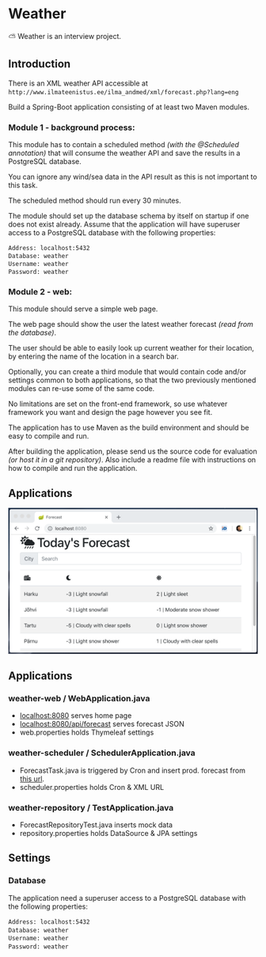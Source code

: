 # Weather
:partly_sunny: Weather is an interview project.

## Introduction
There is an XML weather API accessible at `http://www.ilmateenistus.ee/ilma_andmed/xml/forecast.php?lang=eng`

Build a Spring-Boot application consisting of at least two Maven modules.

### Module 1 - background process:
This module has to contain a scheduled method *(with the @Scheduled annotation)* that will consume the weather API and save the results in a PostgreSQL database.

You can ignore any wind/sea data in the API result as this is not important to this task.

The scheduled method should run every 30 minutes.

The module should set up the database schema by itself on startup if one does not exist already. Assume that the application will have superuser access to a PostgreSQL database with the following properties:
```
Address: localhost:5432
Database: weather
Username: weather
Password: weather
```
### Module 2 - web:
This module should serve a simple web page.

The web page should show the user the latest weather forecast *(read from the database)*.

The user should be able to easily look up current weather for their location, by entering the name of the location in a search bar.

Optionally, you can create a third module that would contain code and/or settings common to both applications, so that the two previously mentioned modules can re-use some of the same code.

No limitations are set on the front-end framework, so use whatever framework you want and design the page however you see fit.

The application has to use Maven as the build environment and should be easy to compile and run.

After building the application, please send us the source code for evaluation *(or host it in a git repository)*. Also include a readme file with instructions on how to compile and run the application.
## Applications
![screenshot](screenshot.png)
## Applications
### weather-web / WebApplication.java
- [localhost:8080](localhost:8080) serves home page
- [localhost:8080/api/forecast](localhost:8080/api/forecast) serves forecast JSON
- web.properties holds Thymeleaf settings
### weather-scheduler / SchedulerApplication.java 
- ForecastTask.java is triggered by Cron and insert prod. forecast from [this url](http://www.ilmateenistus.ee/ilma_andmed/xml/forecast.php?lang=eng).
- scheduler.properties holds Cron & XML URL
### weather-repository / TestApplication.java 
- ForecastRepositoryTest.java inserts mock data
- repository.properties holds DataSource & JPA settings
## Settings
### Database
The application need a superuser access to a PostgreSQL database with the following properties:
```sh
Address: localhost:5432
Database: weather
Username: weather
Password: weather
```

